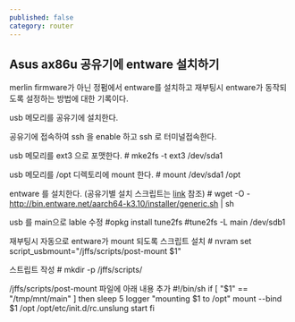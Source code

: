 ```yaml
---
published: false
category: router
---
```

## Asus ax86u 공유기에 entware 설치하기

merlin firmware가 아닌 정펌에서 entware를 설치하고 재부팅시 entware가 동작되도록 설정하는 방법에 대한 기록이다.

usb 메모리를 공유기에 설치한다.

공유기에 접속하여 ssh 을 enable 하고 ssh 로 터미널접속한다.

usb 메모리를 ext3 으로 포맷한다.
    # mke2fs -t ext3 /dev/sda1

usb 메모리를 /opt 디렉토리에 mount 한다.
    # mount /dev/sda1 /opt

entware 를 설치한다. (공유기별 설치 스크립트는 [link](https://github.com/Entware/Entware/wiki/Install-on-Asus-stock-firmware) 참조)
    # wget -O - http://bin.entware.net/aarch64-k3.10/installer/generic.sh | sh

usb 를 main으로 lable 수정
    #opkg install tune2fs
    #tune2fs -L main /dev/sdb1
    
재부팅시 자동으로 entware가 mount 되도록 스크립트 설치
    # nvram set script_usbmount="/jffs/scripts/post-mount \$1"

스트립트 작성
    # mkdir -p /jffs/scripts/

/jffs/scripts/post-mount 파일에 아래 내용 추가
    #!/bin/sh
    if [ "$1" == "/tmp/mnt/main" ]
    then
    sleep 5
    logger "mounting $1 to /opt"
    mount --bind $1 /opt
    /opt/etc/init.d/rc.unslung start
    fi
